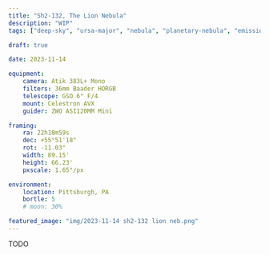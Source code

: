 ```yaml
---
title: "Sh2-132, The Lion Nebula"
description: "WIP"
tags: ["deep-sky", "ursa-major", "nebula", "planetary-nebula", "emission nebula", "messier-object"]

draft: true

date: 2023-11-14

equipment:
    camera: Atik 383L+ Mono
    filters: 36mm Baader HORGB
    telescope: GSO 6" F/4
    mount: Celestron AVX
    guider: ZWO ASI120MM Mini

framing:
    ra: 22h18m59s
    dec: +55°51'18"
    rot: -11.03°
    width: 89.15'
    height: 66.23'
    pxscale: 1.65"/px

environment:
    location: Pittsburgh, PA
    bortle: 5
    # moon: 30%

featured_image: "img/2023-11-14 sh2-132 lion neb.png"
---
```


TODO